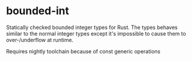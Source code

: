 # bounded-int

Statically checked bounded integer types for Rust. The types behaves similar to the normal integer types except it's impossible to cause them to over-/underflow at runtime.

Requires nightly toolchain because of const generic operations
